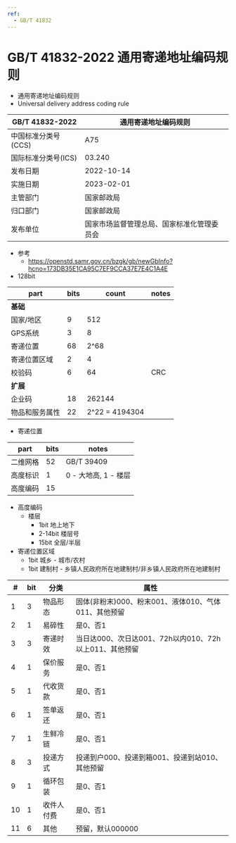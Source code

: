 ```yaml
---
ref:
  - GB/T 41832
---
```


# GB/T 41832-2022 通用寄递地址编码规则

- 通用寄递地址编码规则
- Universal delivery address coding rule

| GB/T 41832-2022     | 通用寄递地址编码规则                       |
| ------------------- | ------------------------------------------ |
| 中国标准分类号(CCS) | A75                                        |
| 国际标准分类号(ICS) | 03.240                                     |
| 发布日期            | 2022-10-14                                 |
| 实施日期            | 2023-02-01                                 |
| 主管部门            | 国家邮政局                                 |
| 归口部门            | 国家邮政局                                 |
| 发布单位            | 国家市场监督管理总局、国家标准化管理委员会 |

- 参考
  - https://openstd.samr.gov.cn/bzgk/gb/newGbInfo?hcno=173DB35E1CA95C7EF9CCA37E7E4C1A4E
- 128bit

| part           | bits | count          | notes |
| -------------- | ---- | -------------- | ----- |
| **基础**       |
| 国家/地区      | 9    | 512            |
| GPS系统        | 3    | 8              |
| 寄递位置       | 68   | 2^68           |
| 寄递位置区域   | 2    | 4              |
| 校验码         | 6    | 64             | CRC   |
| **扩展**       |
| 企业码         | 18   | 262144         |
| 物品和服务属性 | 22   | 2^22 = 4194304 |

- 寄递位置

| part     | bits | notes                |
| -------- | ---- | -------------------- |
| 二维网格 | 52   | GB/T 39409           |
| 高度标识 | 1    | 0 - 大地高, 1 - 楼层 |
| 高度编码 | 15   |

- 高度编码
  - 楼层
    - 1bit 地上地下
    - 2-14bit 楼层号
    - 15bit 全层/半层
- 寄递位置区域
  - 1bit 城乡 - 城市/农村
  - 1bit 建制村 - 乡镇人民政府所在地建制村/非乡镇人民政府所在地建制村

| #   | bit | 分类       | 属性                                                   |
| --- | --- | ---------- | ------------------------------------------------------ |
| 1   | 3   | 物品形态   | 固体(非粉末)000、粉末001、液体010、气体011、其他预留   |
| 2   | 1   | 易碎性     | 是0、否1                                               |
| 3   | 3   | 寄递时效   | 当日达000、次日达001、72h以内010、72h以上011、其他预留 |
| 4   | 1   | 保价服务   | 是0、否1                                               |
| 5   | 1   | 代收货款   | 是0、否1                                               |
| 6   | 1   | 签单返还   | 是0、否1                                               |
| 7   | 1   | 生鲜冷链   | 是0、否1                                               |
| 8   | 3   | 投递方式   | 投递到户000、投递到箱001、投递到站010、其他预留        |
| 9   | 1   | 循环包装   | 是0、否1                                               |
| 10  | 1   | 收件人付费 | 是0、否1                                               |
| 11  | 6   | 其他       | 预留，默认000000                                       |
